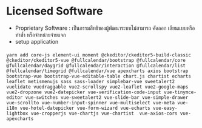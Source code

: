 # Licensed Software
 - Proprietary Software : เป็นกรรมสืทธิของผู้พัฒนาระบบไม่สามารถ คัดลอก เลียนแบบหรือทำซ้ำ หรือจำหน่ายจ่ายแจก
 - setup application
####
```
yarn add core-js element-ui moment @ckeditor/ckeditor5-build-classic @ckeditor/ckeditor5-vue @fullcalendar/bootstrap @fullcalendar/core @fullcalendar/daygrid @fullcalendar/interaction @fullcalendar/list @fullcalendar/timegrid @fullcalendar/vue apexcharts axios bootstrap bootstrap-vue bootstrap-vue-editable-table chart.js chartist echarts  leaflet metismenujs sass sass-loader simplebar-vue sweetalert2 vuelidate vuedraggable vue2-scrollspy vue2-leaflet vue2-google-maps vue2-dropzone vue2-datepicker vue-verification-code-input vue-tinymce-editor vue-switches vue-sweetalert2 vue-slide-bar vue-simple-drawer vue-scrollto vue-number-input-spinner vue-multiselect vue-meta vue-i18n vue-hotel-datepicker vue-form-wizard vue-echarts vue-easy-lightbox vue-cropperjs vue-chartjs vue-chartist  vue-axios-cors vue-apexcharts
```
